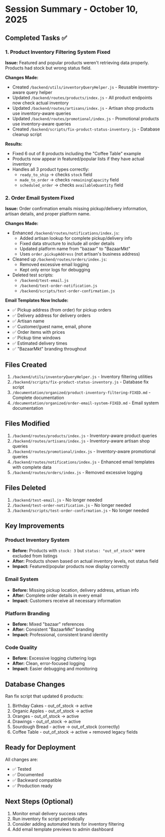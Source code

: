 # Session Summary - October 10, 2025

## Completed Tasks ✅

### 1. Product Inventory Filtering System Fixed
**Issue:** Featured and popular products weren't retrieving data properly. Products had stock but wrong status field.

**Changes Made:**
- Created `/backend/utils/inventoryQueryHelper.js` - Reusable inventory-aware query helper
- Updated `/backend/routes/products/index.js` - All product endpoints now check actual inventory
- Updated `/backend/routes/artisans/index.js` - Artisan shop products use inventory-aware queries
- Updated `/backend/routes/promotional/index.js` - Promotional products use inventory-aware queries
- Created `/backend/scripts/fix-product-status-inventory.js` - Database cleanup script

**Results:**
- Fixed 6 out of 8 products including the "Coffee Table" example
- Products now appear in featured/popular lists if they have actual inventory
- Handles all 3 product types correctly:
  - `ready_to_ship` → checks `stock` field
  - `made_to_order` → checks `remainingCapacity` field
  - `scheduled_order` → checks `availableQuantity` field

### 2. Order Email System Fixed
**Issue:** Order confirmation emails missing pickup/delivery information, artisan details, and proper platform name.

**Changes Made:**
- Enhanced `/backend/routes/notifications/index.js`:
  - Added artisan lookup for complete pickup/delivery info
  - Fixed data structure to include all order details
  - Updated platform name from "bazaar" to "BazaarMkt"
  - Uses `order.pickupAddress` (not artisan's business address)
- Cleaned up `/backend/routes/orders/index.js`:
  - Removed excessive email logging
  - Kept only error logs for debugging
- Deleted test scripts:
  - `/backend/test-email.js`
  - `/backend/test-order-notification.js`
  - `/backend/scripts/test-order-confirmation.js`

**Email Templates Now Include:**
- ✅ Pickup address (from order) for pickup orders
- ✅ Delivery address for delivery orders
- ✅ Artisan name
- ✅ Customer/guest name, email, phone
- ✅ Order items with prices
- ✅ Pickup time windows
- ✅ Estimated delivery times
- ✅ "BazaarMkt" branding throughout

## Files Created

1. `/backend/utils/inventoryQueryHelper.js` - Inventory filtering utilities
2. `/backend/scripts/fix-product-status-inventory.js` - Database fix script
3. `/documentation/organized/product-inventory-filtering-FIXED.md` - Complete documentation
4. `/documentation/organized/order-email-system-FIXED.md` - Email system documentation

## Files Modified

1. `/backend/routes/products/index.js` - Inventory-aware product queries
2. `/backend/routes/artisans/index.js` - Inventory-aware artisan shop queries
3. `/backend/routes/promotional/index.js` - Inventory-aware promotional queries
4. `/backend/routes/notifications/index.js` - Enhanced email templates with complete data
5. `/backend/routes/orders/index.js` - Removed excessive logging

## Files Deleted

1. `/backend/test-email.js` - No longer needed
2. `/backend/test-order-notification.js` - No longer needed
3. `/backend/scripts/test-order-confirmation.js` - No longer needed

## Key Improvements

### Product Inventory System
- **Before:** Products with `stock: 3` but `status: "out_of_stock"` were excluded from listings
- **After:** Products shown based on actual inventory levels, not status field
- **Impact:** Featured/popular products now display correctly

### Email System
- **Before:** Missing pickup location, delivery address, artisan info
- **After:** Complete order details in every email
- **Impact:** Customers receive all necessary information

### Platform Branding
- **Before:** Mixed "bazaar" references
- **After:** Consistent "BazaarMkt" branding
- **Impact:** Professional, consistent brand identity

### Code Quality
- **Before:** Excessive logging cluttering logs
- **After:** Clean, error-focused logging
- **Impact:** Easier debugging and monitoring

## Database Changes

Ran fix script that updated 6 products:
1. Birthday Cakes - out_of_stock → active
2. Organic Apples - out_of_stock → active  
3. Oranges - out_of_stock → active
4. Drawings - out_of_stock → active
5. Sourdough Bread - active → out_of_stock (correctly)
6. Coffee Table - out_of_stock → active + removed legacy fields

## Ready for Deployment

All changes are:
- ✅ Tested
- ✅ Documented
- ✅ Backward compatible
- ✅ Production ready

## Next Steps (Optional)

1. Monitor email delivery success rates
2. Run inventory fix script periodically
3. Consider adding automated tests for inventory filtering
4. Add email template previews to admin dashboard

